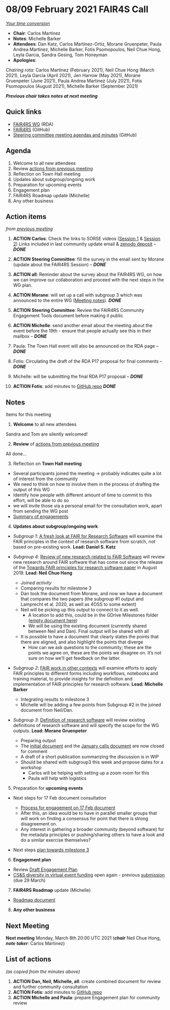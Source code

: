 # 08/09 February 2021 FAIR4S Call

_[Your time conversion](https://www.timeanddate.com/worldclock/fixedtime.html?msg=FAIR4RS+February+committee+meeting&iso=20210208T20)_


- **Chair**: Carlos Martinez
- **Notes**: Michelle Barker
- **Attendees**: Dan Katz, Carlos Martinez-Ortiz, Morane Gruenpeter, Paula Andrea Martinez, Michelle Barker, Fotis Psomopoulos, Neil Chue Hong, Leyla Garcia, Sandra Gesing, Tom Honeyman
- **Apologies**:

_Chairing rota_: Carlos Martinez (February 2021), Neil Chue Hong (March 2021), Leyla Garcia (April 2021), Jen Harrow (May 2021), Morane Gruenpeter (June 2021), Paula Andrea Martinez (July 2021), Fotis Psomopoulos (August 2021), Michelle Barker (September 2021)

_**Previous chair takes notes at next meeting**_


## Quick links

 - [FAIR4RS WG](https://www.rd-alliance.org/groups/fair-4-research-software-fair4rs-wg) (RDA)
 - [FAIR4RS](https://github.com/force11/FAIR4RS) (GitHub)
 - [Steering committee meeting agendas and minutes](https://github.com/force11/FAIR4RS/tree/master/meetings/2020) (GitHub)


## Agenda

1. Welcome to all new attendees
2. Review [actions from previous meeting](#action-items)
3. Reflection on Town Hall meeting
4. Updates about subgroup/ongoing work
5. Preparation for upcoming events
6. Engagement plan
7. FAIR4RS Roadmap update (Michelle)
8. Any other business



## Action items

_from [previous meeting](https://github.com/force11/FAIR4RS/blob/master/meetings/2021/2021-01-11-Minutes.md)_

1. **ACTION Carlos**: Check the links to SORSE videos ([Session 1](https://www.youtube.com/watch?v=hP-pvHlSQI8) & [Session 2](https://www.youtube.com/watch?v=RzAg-1l2Fjc)) Links included in last community update email & [zenodo deposit](https://doi.org/10.5281/zenodo.4355231) – _**DONE**_

2. **ACTION Steering Committee**: fill the survey in the email sent by Morane (update about the FAIR4RS Session) – _**DONE**_

3. **ACTION all**: Reminder about the survey about the FAIR4RS WG, on how we can improve our collaboration and proceed with the next steps in the WG plan.

4. **ACTION Morane**: will set up a call with subgroup 3 which was announced to the entire WG ([Meeting notes](https://docs.google.com/document/d/1acuX_qfSaDAvqwtNkVxDRC0e6rbCgym17UrlCDw1YMk/edit?usp=sharing)). _**DONE**_

5. **ACTION Steering Committee**: Review the FAIR4RS Community Engagement Tools document before making it public

6. **ACTION Michelle**: send another email about the meeting about the event before the 19th - ensure that people actually see this in their mailbox – _**DONE**_

7. Paula: The Town Hall event will also be announced on the RDA page – _**DONE**_

8. Fotis: Circulating the draft of the RDA P17 proposal for final comments – _**DONE**_

9. Michelle: will be submitting the final RDA P17 proposal – _**DONE**_

10. **ACTION Fotis**: add minutes to [GitHub repo](https://github.com/force11/FAIR4RS) _**DONE**_


## Notes

Items for this meeting

1. **Welcome** to all new attendees

  Sandra and Tom are silently welcomed!


2. **Review** of [actions from previous meeting](https://github.com/force11/FAIR4RS/blob/master/meetings/2020/2020-12-07-Minutes.md)

  All done...

3. Reflection on **Town Hall meeting**

  - Several participants joined the meeting -> probably indicates quite a lot of interest from the community
  - We need to think on how to involve them in the process of drafting the output of this WG
  - Identify how people with different amount of time to commit to this effort, will be able to do so
  - we will invite those via a personal email for the consultation work, apart from sending the WG post
  - [Summary of engagements](https://docs.google.com/document/d/19ftLnczC5dXVhL-nMDrII30QeXfQagpu6GH5tqvl_as/edit#)



4. **Updates about subgroup/ongoing work**

- _Subgroup 1_: [A fresh look at FAIR for Research Software](https://docs.google.com/document/d/1TVgQtOBojRl4fvb1kJwXPJOhdohkAWOiu4IV62VJwYg/edit) will examine the FAIR principles in the context of research software from scratch, not based on pre-existing work. **Lead: Daniel S. Katz**
- _Subgroup 4_: [Review of new research related to FAIR Software](https://docs.google.com/document/d/1lZHWh_WiiDtvoozELt9YgIp-mA2EzevD-D3soKwdKsA/edit) will review new research around FAIR software that has come out since the release of the [Towards FAIR principles for research software paper](https://eresearchnz.figshare.com/articles/Towards_FAIR_principles_for_research_software/11929617/1) in August 2019. **Lead: Neil Chue Hong**
  - _Joined activity_
  - Comparing results for milestone 3
  - Dan took the document from Morane, and now we have a document that compares the two papers (the subgroup #1 output and Lamprecht et al. 2020, as well as 4OSS to some extent)
  - Neil will be picking up this output to connect to it as well.
    - A location to add this, could be in the GDrive Milestones folder ([empty document here](https://docs.google.com/document/d/10ju-89HBrIGmZG3H0psewr1LNTcjcElz2Ciuvkt2zzk/edit))
    - We will be using the existing document (currently shared between Neil and Dan). Final output will be shared with all
  - It is possible to have a document that clearly states the points that there are aligned, and also highlight the points that diverge
    - How can we ask questions to the community; these are the points we agree on, these are the points we disagree on. It’s not sure on how we’ll get feedback on the latter.



- _Subgroup 2_: [FAIR work in other contexts](https://docs.google.com/document/d/19bPzMNv8UDXJftFadg_1BEucBhZKsZHoOxeT-3sudlM/edit) will examine efforts to apply FAIR principles to different forms including workflows, notebooks and training material, to provide insights for the definition and implementation of FAIR principles for research software. **Lead: Michelle Barker**
    - Integrating results to milestone 3
    - Michelle will be adding a few points from Subgroup #2 in the joined document from Neil/Dan.



- _Subgroup 3_: [Definition of research software](https://docs.google.com/document/d/1PvYiYJxd7-vrmTusTvS8fYp47Wu6v-c_XMu-LjIBKio/edit#) will review existing definitions of research software and will specify the scope for the WG outputs. **Lead: Morane Gruenpeter**
    - Preparing output
    - The [initial document](https://docs.google.com/document/d/1PvYiYJxd7-vrmTusTvS8fYp47Wu6v-c_XMu-LjIBKio/edit?usp=sharing) and the [January calls document](https://docs.google.com/document/d/1acuX_qfSaDAvqwtNkVxDRC0e6rbCgym17UrlCDw1YMk/edit?usp=sharing) are now closed for comment
    - A draft of a short publication summarizing the discussion is in WIP
    - Should be shared with subgroup3 this week and propose dates for a workshop
      - Carlos will be helping with setting up a zoom room for this
      - Paula will help with logistics

5. Preparation for **upcoming events**
  - Next steps for 17 Feb document consultation
    - [Process for engagement on 17 Feb document](https://docs.google.com/document/d/1D9lr50_P-DsbJzAyVJE3yCVJfMIxhTcJE7YYtw3b_Jk/edit#)
    - After this, an idea would be to have in parallel smaller groups that will work on finding a consensus for point that there is strong disagreement on.
    - Any interest in gathering a broader community (beyond software) for the metadata principles or pushing/sharing others to have a look and do a similar exercise themselves?

  - Next steps [plan towards milestone 3](https://docs.google.com/document/d/1UrLIYc7_QzUJjesliE9dmhOT-kjkORzh4ZIogWp1b1k/edit#heading=h.v7cevn3l20eo)


6. **Engagement plan**

  - Review [Draft Engagement Plan](https://docs.google.com/document/d/1hrgB4vdiuhepLAGR1PIfoFoEvrIL4cWX86kBLHpVnlw/edit)
  - [CS&S diversity in virtual event funding](https://eventfund.codeforscience.org/request-for-proposals/) open again - previous [submission](https://docs.google.com/document/d/1ekLogY9egSihF3vLpi7aWyt51VG3DwGi0IYXpDGj8lA/edit) (due 29 March)


7. **FAIR4RS Roadmap** update (Michelle)
  - [Roadmap document](https://docs.google.com/document/d/1rV19ZKSyKRmKLsCYbjfdy3z31WovUIMfEYK1OSlbJos/edit)


8. **Any other business**


## Next Meeting

**Next meeting** Monday, March 8th 20:00 UTC 2021 (_**chair**_ Neil Chue Hong, _**note taker**_: Carlos Martinez)


## List of actions

_(as copied from the minutes above)_

1. **ACTION Dan, Neil, Michelle, all**: create combined document for review and further community consultation
2. **ACTION Fotis**: add minutes to [GitHub repo](https://github.com/force11/FAIR4RS)
3. **ACTION Michelle and Paula**: prepare Engagement plan for community review
